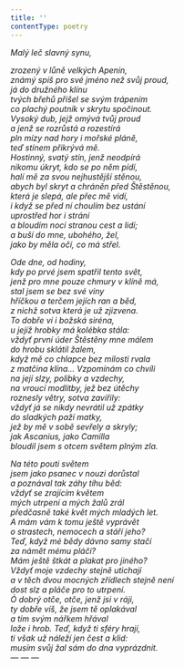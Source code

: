 ```yaml
---
title: ''
contentType: poetry
---
```


<section>

_Malý leč slavný synu,_

_zrozený v lůně velkých Apenin,  
známý spíš pro své jméno než svůj proud,  
já do družného klínu  
tvých břehů přišel se svým trápením  
co plachý poutník v skrytu spočinout.  
Vysoký dub, jejž omývá tvůj proud  
a jenž se rozrůstá a rozestírá  
pln mízy nad hory i mořské pláně,  
teď stínem přikrývá mě.  
Hostinný, svatý stín, jenž neodpírá  
nikomu úkryt, kdo se po něm pídí,  
halí mě za svou nejhustější stěnou,  
abych byl skryt a chráněn před Štěstěnou,  
která je slepá, ale přec mě vidí,  
i když se před ní choulím bez ustání  
uprostřed hor i strání  
a bloudím nocí stranou cest a lidí;  
a buší do mne, ubohého, žel,  
jako by měla očí, co má střel._

</section>

<section>

_Ode dne, od hodiny,  
kdy po prvé jsem spatřil tento svět,  
jenž pro mne pouze chmury v klíně má,  
stal jsem se bez své viny  
hříčkou a terčem jejích ran a běd,  
z nichž sotva která je už zjizvena.  
To dobře ví i božská siréna,  
u jejíž hrobky má kolébka stála:  
vždyť první úder Štěstěny mne málem  
do hrobu sklátil žalem,  
když mě co chlapce bez milosti rvala  
z matčina klína… Vzpomínám co chvíli  
na její slzy, polibky a vzdechy,  
na vroucí modlitby, jež bez útěchy  
roznesly větry, sotva zavířily:  
vždyť já se nikdy nevrátil už zpátky  
do sladkých paží matky,  
jež by mě v sobě sevřely a skryly;  
jak Ascanius, jako Camilla  
bloudil jsem s otcem světem plným zla._

</section>

<section>

_Na této pouti světem  
jsem jako psanec v nouzi dorůstal  
a poznával tak záhy tíhu běd:  
vždyť se zrajícím květem  
mých utrpení a mých žalů zrál  
předčasně také květ mých mladých let.  
A mám vám k tomu ještě vyprávět  
o strastech, nemocech a stáří jeho?  
Teď, když mé bědy dávno samy stačí  
za námět mému pláči?  
Mám ještě štkát a plakat pro jiného?  
Vždyť moje vzdechy stejně utichají  
a v těch dvou mocných zřídlech stejně není  
dost slz a pláče pro to utrpení.  
Ó dobrý otče, otče, jenž jsi v ráji,  
ty dobře víš, že jsem tě oplakával  
a tím svým nářkem hřával  
lože i hrob. Teď, když ti sféry hrají,  
ti však už náleží jen čest a klid:  
musím svůj žal sám do dna vyprázdnit.  
— — —_

</section>
